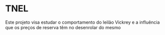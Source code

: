 # TNEL

Este projeto visa estudar o comportamento do leilão Vickrey e a influência que os preços de reserva têm no desenrolar do mesmo
